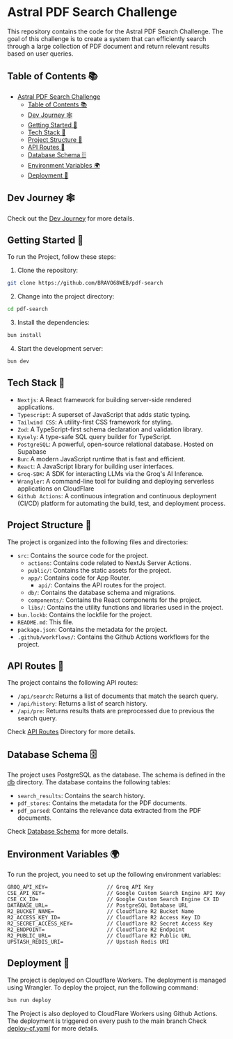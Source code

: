 # Astral PDF Search Challenge

This repository contains the code for the Astral PDF Search Challenge. The goal of this challenge is to create a system that can efficiently search through a large collection of PDF document and return relevant results based on user queries.

## Table of Contents 📚

- [Astral PDF Search Challenge](#astral-pdf-search-challenge)
  - [Table of Contents 📚](#table-of-contents-)
  - [Dev Journey 🕸️](#dev-journey-️)
  - [Getting Started 🚀](#getting-started-)
  - [Tech Stack 🔨](#tech-stack-)
  - [Project Structure 📁](#project-structure-)
  - [API Routes 📡](#api-routes-)
  - [Database Schema 🗄️](#database-schema-️)
  - [Environment Variables 🌍](#environment-variables-)
  - [Deployment 🚀](#deployment-)

## Dev Journey 🕸️

Check out the [Dev Journey](./dev-journey.md) for more details.

## Getting Started 🚀

To run the Project, follow these steps:

1. Clone the repository:

```bash
git clone https://github.com/BRAVO68WEB/pdf-search
```

2. Change into the project directory:

```bash
cd pdf-search
```

3. Install the dependencies:

```bash
bun install
```

4. Start the development server:

```bash
bun dev
```

## Tech Stack 🔨

- `Nextjs`: A React framework for building server-side rendered applications.
- `Typescript`: A superset of JavaScript that adds static typing.
- `Tailwind CSS`: A utility-first CSS framework for styling.
- `Zod`: A TypeScript-first schema declaration and validation library.
- `Kysely`: A type-safe SQL query builder for TypeScript.
- `PostgreSQL`: A powerful, open-source relational database. Hosted on Supabase
- `Bun`: A modern JavaScript runtime that is fast and efficient.
- `React`: A JavaScript library for building user interfaces.
- `Groq-SDK`: A SDK for interacting LLMs via the Groq's AI Inference.
- `Wrangler`: A command-line tool for building and deploying serverless applications on CloudFlare
- `Github Actions`: A continuous integration and continuous deployment (CI/CD) platform for automating the build, test, and deployment process.

## Project Structure 📁

The project is organized into the following files and directories:

- `src`: Contains the source code for the project.
  - `actions`: Contains code related to NextJs Server Actions.
  - `public/`: Contains the static assets for the project.
  - `app/`: Contains code for App Router.
    - `api/`: Contains the API routes for the project.
  - `db/`: Contains the database schema and migrations.
  - `components/`: Contains the React components for the project.
  - `libs/`: Contains the utility functions and libraries used in the project.
- `bun.lockb`: Contains the lockfile for the project.
- `README.md`: This file.
- `package.json`: Contains the metadata for the project.
- `.github/workflows/`: Contains the Github Actions workflows for the project.

## API Routes 📡

The project contains the following API routes:

- `/api/search`: Returns a list of documents that match the search query.
- `/api/history`: Returns a list of search history.
- `/api/pre`: Returns results thats are preprocessed due to previous the search query.

Check [API Routes](./app/api) Directory for more details.

## Database Schema 🗄️

The project uses PostgreSQL as the database. The schema is defined in the [db](./src/db/) directory. The database contains the following tables:

- `search_results`: Contains the search history.
- `pdf_stores`: Contains the metadata for the PDF documents.
- `pdf_parsed`: Contains the relevance data extracted from the PDF documents.

Check [Database Schema](./types/database.d.ts) for more details.

## Environment Variables 🌍

To run the project, you need to set up the following environment variables:

```
GROQ_API_KEY=                   // Groq API Key
CSE_API_KEY=                    // Google Custom Search Engine API Key
CSE_CX_ID=                      // Google Custom Search Engine CX ID
DATABASE_URL=                   // PostgreSQL Database URL
R2_BUCKET_NAME=                 // Cloudflare R2 Bucket Name
R2_ACCESS_KEY_ID=               // Cloudflare R2 Access Key ID
R2_SECRET_ACCESS_KEY=           // Cloudflare R2 Secret Access Key
R2_ENDPOINT=                    // Cloudflare R2 Endpoint
R2_PUBLIC_URL=                  // Cloudflare R2 Public URL
UPSTASH_REDIS_URI=              // Upstash Redis URI
```

## Deployment 🚀

The project is deployed on Cloudflare Workers. The deployment is managed using Wrangler. To deploy the project, run the following command:

```bash
bun run deploy
```

The Project is also deployed to CloudFlare Workers using Github Actions. The deployment is triggered on every push to the main branch
Check [deploy-cf.yaml](.github/workflows/deploy-cf.yaml) for more details.
